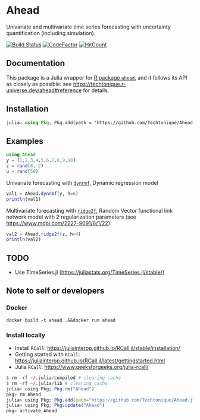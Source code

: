 # Ahead

Univariate and multivariate time series forecasting with uncertainty quantification (including simulation).

[![Build Status](https://github.com/Techtonique/Ahead.jl/actions/workflows/CI.yml/badge.svg?branch=main)](https://github.com/Techtonique/Ahead.jl/actions/workflows/CI.yml?query=branch%3Amain) [![CodeFactor](https://www.codefactor.io/repository/github/techtonique/ahead.jl/badge)](https://www.codefactor.io/repository/github/techtonique/ahead.jl) [![HitCount](https://hits.dwyl.com/Techtonique/Aheadjl.svg?style=flat-square)](http://hits.dwyl.com/Techtonique/Aheadjl)

## Documentation

This package is a Julia wrapper for [R package `ahead`](https://github.com/Techtonique/ahead), 
and it follows its API as closely as possible: see https://techtonique.r-universe.dev/ahead#reference for details. 

## Installation

```julia
julia> using Pkg; Pkg.add(path = "https://github.com/Techtonique/Ahead.jl")
```

## Examples

```julia
using Ahead
y = [1,2,3,4,5,6,7,8,9,10]
z = rand(8, 2)
u = rand(50)
```

Univariate forecasting with [`dynrmf`](https://techtonique.r-universe.dev/ahead/doc/manual.html#dynrmf), Dynamic regression model

```julia
val1 = Ahead.dynrmf(y, h=6)
println(val1) 
```

Multivariate forecasting with [`ridge2f`](https://techtonique.r-universe.dev/ahead/doc/manual.html#ridge2f), Random Vector functional link network model with 2 regularization parameters (see https://www.mdpi.com/2227-9091/6/1/22)

```julia
val2 = Ahead.ridge2f(z, h=4)
println(val2) 
```

## TODO

- Use TimeSeries.jl (https://juliastats.org/TimeSeries.jl/stable/)


## Note to self or developers

### Docker 

```
docker build -t ahead .&&docker run ahead 
```

### Install locally

- Install `RCall`: https://juliainterop.github.io/RCall.jl/stable/installation/
- Getting started with `RCall`: https://juliainterop.github.io/RCall.jl/latest/gettingstarted.html
- Julia `RCall`: https://www.geeksforgeeks.org/julia-rcall/

```R
$ rm -rf ~/.julia/compiled # clearing cache
$ rm -rf ~/.julia/lib # clearing cache
julia> using Pkg; Pkg.rm("Ahead")
pkg> rm Ahead 
julia> using Pkg; Pkg.add(path="https://github.com/Techtonique/Ahead.jl")
julia> using Pkg; Pkg.update("Ahead")
pkg> activate Ahead
```

